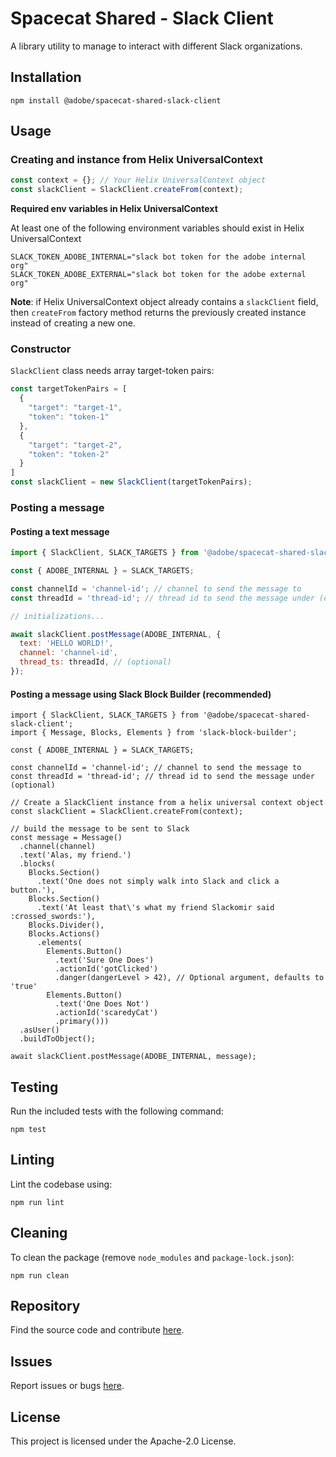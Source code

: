 # Spacecat Shared - Slack Client

A library utility to manage to interact with different Slack organizations.

## Installation

```
npm install @adobe/spacecat-shared-slack-client
```

## Usage
### Creating and instance from Helix UniversalContext

```js
const context = {}; // Your Helix UniversalContext object
const slackClient = SlackClient.createFrom(context);
```

**Required env variables in Helix UniversalContext**

At least one of the following environment variables should exist in Helix UniversalContext

```
SLACK_TOKEN_ADOBE_INTERNAL="slack bot token for the adobe internal org"
SLACK_TOKEN_ADOBE_EXTERNAL="slack bot token for the adobe external org"
```

**Note**: if Helix UniversalContext object already contains a `slackClient` field, then `createFrom` factory method returns the previously created instance instead of creating a new one.

### Constructor

`SlackClient` class needs array target-token pairs:

```js
const targetTokenPairs = [
  {
    "target": "target-1",
    "token": "token-1"
  },
  {
    "target": "target-2",
    "token": "token-2"
  }
]
const slackClient = new SlackClient(targetTokenPairs);
```

### Posting a message

#### Posting a text message

```js
import { SlackClient, SLACK_TARGETS } from '@adobe/spacecat-shared-slack-client';

const { ADOBE_INTERNAL } = SLACK_TARGETS;

const channelId = 'channel-id'; // channel to send the message to
const threadId = 'thread-id'; // thread id to send the message under (optional)

// initializations...

await slackClient.postMessage(ADOBE_INTERNAL, {
  text: 'HELLO WORLD!',
  channel: 'channel-id',
  thread_ts: threadId, // (optional)
});
```

#### Posting a message using Slack Block Builder (recommended)

```
import { SlackClient, SLACK_TARGETS } from '@adobe/spacecat-shared-slack-client';
import { Message, Blocks, Elements } from 'slack-block-builder';

const { ADOBE_INTERNAL } = SLACK_TARGETS;
 
const channelId = 'channel-id'; // channel to send the message to
const threadId = 'thread-id'; // thread id to send the message under (optional)

// Create a SlackClient instance from a helix universal context object
const slackClient = SlackClient.createFrom(context);

// build the message to be sent to Slack
const message = Message()
  .channel(channel)
  .text('Alas, my friend.')
  .blocks(
    Blocks.Section()
      .text('One does not simply walk into Slack and click a button.'),
    Blocks.Section()
      .text('At least that\'s what my friend Slackomir said :crossed_swords:'),
    Blocks.Divider(),
    Blocks.Actions()
      .elements(
        Elements.Button()
          .text('Sure One Does')
          .actionId('gotClicked')
          .danger(dangerLevel > 42), // Optional argument, defaults to 'true'
        Elements.Button()
          .text('One Does Not')
          .actionId('scaredyCat')
          .primary()))
  .asUser()
  .buildToObject();

await slackClient.postMessage(ADOBE_INTERNAL, message);

```

## Testing
Run the included tests with the following command:
```
npm test
```

## Linting
Lint the codebase using:
```
npm run lint
```

## Cleaning
To clean the package (remove `node_modules` and `package-lock.json`):
```
npm run clean
```

## Repository
Find the source code and contribute [here](https://github.com/adobe/spacecat-shared.git).

## Issues
Report issues or bugs [here](https://github.com/adobe/spacecat-shared/issues).

## License
This project is licensed under the Apache-2.0 License.
